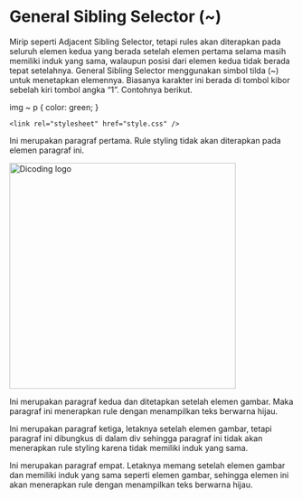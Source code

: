 # General Sibling Selector (~)
Mirip seperti Adjacent Sibling Selector, tetapi rules akan diterapkan pada seluruh elemen kedua yang berada setelah elemen pertama selama masih memiliki induk yang sama, walaupun posisi dari elemen kedua tidak berada tepat setelahnya. General Sibling Selector menggunakan simbol tilda (~) untuk menetapkan elemennya. Biasanya karakter ini berada di tombol kibor sebelah kiri tombol angka “1”. Contohnya berikut.

img ~ p {
  color: green;
}

<!DOCTYPE html>
<html>
  <head>
    <meta charset="UTF-8" />
    <title>Judul Dokumen</title>
    
    <link rel="stylesheet" href="style.css" />
  </head>
  <body>
    <p>
      Ini merupakan paragraf pertama. Rule styling tidak akan diterapkan pada
      elemen paragraf ini.
    </p>
    <img
      src="https://i.imgur.com/cs2BJzw.jpg"
      alt="Dicoding logo"
      width="400px"
    />
    <p>
      Ini merupakan paragraf kedua dan ditetapkan setelah elemen gambar. Maka
      paragraf ini menerapkan rule dengan menampilkan teks berwarna hijau.
    </p>
    <div>
      <p>
        Ini merupakan paragraf ketiga, letaknya setelah elemen gambar, tetapi
        paragraf ini dibungkus di dalam div sehingga paragraf ini tidak akan
        menerapkan rule styling karena tidak memiliki induk yang sama.
      </p>
    </div>
    <p>
      Ini merupakan paragraf empat. Letaknya memang setelah elemen gambar dan
      memiliki induk yang sama seperti elemen gambar, sehingga elemen ini akan
      menerapkan rule dengan menampilkan teks berwarna hijau.
    </p>
  </body>
</html>

